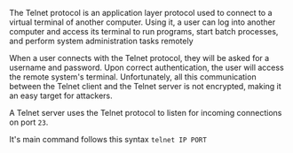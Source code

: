 The Telnet protocol is an application layer protocol used to connect to a virtual terminal of another computer. Using it, a user can log into another computer and access its terminal to run programs, start batch processes, and perform system administration tasks remotely

When a user connects with the Telnet protocol, they will be asked for a username and password. Upon correct authentication, the user will access the remote system's terminal. Unfortunately, all this communication between the Telnet client and the Telnet server is not encrypted, making it an easy target for attackers.

A Telnet server uses the Telnet protocol to listen for incoming connections on port `23`.

It's main command follows this syntax
`telnet IP PORT`